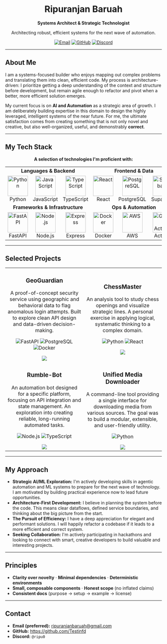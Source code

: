 <div align="center">
  <h1>Ripuranjan Baruah</h1>
  <p><b>Systems Architect & Strategic Technologist</b></p>
  <p>Architecting robust, efficient systems for the next wave of automation.</p>
  
  <p>
    <a href="mailto:ripuranjanbaruah@gmail.com"><img src="https://img.shields.io/badge/Email-D14836?style=for-the-badge&logo=gmail&logoColor=white" alt="Email"/></a>
    <a href="https://github.com/Testinfd"><img src="https://img.shields.io/badge/GitHub-181717?style=for-the-badge&logo=github&logoColor=white" alt="GitHub"/></a>
    <a href="https://discordapp.com/users/ripu0"><img src="https://img.shields.io/badge/Discord-5865F2?style=for-the-badge&logo=discord&logoColor=white" alt="Discord"/></a>
  </p>
</div>

---

## About Me

I am a systems-focused builder who enjoys mapping out complex problems and translating them into clean, efficient code. My process is architecture-driven: I prioritize getting a deep understanding of the context and structure before development, but remain agile enough to refactor and pivot when a better, more efficient solution emerges.

My current focus is on **AI and Automation** as a strategic area of growth. I am deliberately building expertise in this domain to design the highly leveraged, intelligent systems of the near future. For me, the ultimate satisfaction comes from creating something that is not only novel and creative, but also well-organized, useful, and demonstrably **correct**.

---

## My Tech Stack

<div align="center">
  <p><strong>A selection of technologies I'm proficient with:</strong></p>
  <table>
    <tr>
      <td align="center" colspan="3"><strong>Languages & Backend</strong></td>
      <td align="center" colspan="3"><strong>Frontend & Data</strong></td>
    </tr>
    <tr>
      <td align="center" width="96">
        <img src="https://skillicons.dev/icons?i=python" alt="Python" width="65" height="65" />
        <br>Python
      </td>
      <td align="center" width="96">
        <img src="https://skillicons.dev/icons?i=js" alt="JavaScript" width="65" height="65" />
        <br>JavaScript
      </td>
      <td align="center" width="96">
        <img src="https://skillicons.dev/icons?i=ts" alt="TypeScript" width="65" height="65" />
        <br>TypeScript
      </td>
      <td align="center" width="96">
        <img src="https://skillicons.dev/icons?i=react" alt="React" width="65" height="65" />
        <br>React
      </td>
      <td align="center" width="96">
        <img src="https://skillicons.dev/icons?i=postgres" alt="PostgreSQL" width="65" height="65" />
        <br>PostgreSQL
      </td>
       <td align="center" width="96">
        <img src="https://skillicons.dev/icons?i=supabase" alt="Supabase" width="65" height="65" />
        <br>Supabase
      </td>
    </tr>
    <tr>
      <td align="center" colspan="3"><strong>Frameworks & Infrastructure</strong></td>
      <td align="center" colspan="3"><strong>Ops & Automation</strong></td>
    </tr>
    <tr>
      <td align="center" width="96">
        <img src="https://skillicons.dev/icons?i=fastapi" alt="FastAPI" width="65" height="65" />
        <br>FastAPI
      </td>
      <td align="center" width="96">
        <img src="https://skillicons.dev/icons?i=nodejs" alt="Node.js" width="65" height="65" />
        <br>Node.js
      </td>
      <td align="center" width="96">
        <img src="https://skillicons.dev/icons?i=express" alt="Express" width="65" height="65" />
        <br>Express
      </td>
       <td align="center" width="96">
        <img src="https://skillicons.dev/icons?i=docker" alt="Docker" width="65" height="65" />
        <br>Docker
      </td>
       <td align="center" width="96">
        <img src="https://skillicons.dev/icons?i=aws" alt="AWS" width="65" height="65" />
        <br>AWS
      </td>
      <td align="center" width="96">
        <img src="https://skillicons.dev/icons?i=githubactions" alt="GitHub Actions" width="65" height="65" />
        <br>Actions
      </td>
    </tr>
  </table>
</div>

---

## Selected Projects

<table>
<tr>
<td width="50%">
<h3 align="center">GeoGuardian</h3>
<div align="center">
<p>A proof-of-concept security service using geographic and behavioral data to flag anomalous login attempts. Built to explore clean API design and data-driven decision-making.</p>
<p>
<img src="https://img.shields.io/badge/FastAPI-009688?style=for-the-badge&logo=fastapi&logoColor=white" alt="FastAPI"/>
<img src="https://img.shields.io/badge/PostgreSQL-4169E1?style=for-the-badge&logo=postgresql&logoColor=white" alt="PostgreSQL"/>
<img src="https://img.shields.io/badge/Docker-2496ED?style=for-the-badge&logo=docker&logoColor=white" alt="Docker"/>
</p>
<a href="https://github.com/Testinfd/GeoGuardian" target="_blank"><img src="https://img.shields.io/badge/View%20Code-181717?style=for-the-badge&logo=github&logoColor=white"></a>
</div>
</td>
<td width="50%">
<h3 align="center">ChessMaster</h3>
<div align="center">
<p>An analysis tool to study chess openings and visualize strategic lines. A personal exercise in applying logical, systematic thinking to a complex domain.</p>
<p>
<img src="https://img.shields.io/badge/Python-3776AB?style=for-the-badge&logo=python&logoColor=white" alt="Python"/>
<img src="https://img.shields.io/badge/React-61DAFB?style=for-the-badge&logo=react&logoColor=black" alt="React"/>
</p>
<a href="https://github.com/Testinfd/ChessMaster" target="_blank"><img src="https://img.shields.io/badge/View%20Code-181717?style=for-the-badge&logo=github&logoColor=white"></a>
</div>
</td>
</tr>
<tr>
<td width="50%">
<h3 align="center">Rumble-Bot</h3>
<div align="center">
<p>An automation bot designed for a specific platform, focusing on API integration and state management. An exploration into creating reliable, long-running automated tasks.</p>
<p>
<img src="https://img.shields.io/badge/Node.js-339933?style=for-the-badge&logo=nodedotjs&logoColor=white" alt="Node.js"/>
<img src="https://img.shields.io/badge/TypeScript-3178C6?style=for-the-badge&logo=typescript&logoColor=white" alt="TypeScript"/>
</p>
<a href="https://github.com/Testinfd/Rumble-Bot" target="_blank"><img src="https://img.shields.io/badge/View%20Code-181717?style=for-the-badge&logo=github&logoColor=white"></a>
</div>
</td>
<td width="50%">
<h3 align="center">Unified Media Downloader</h3>
<div align="center">
<p>A command-line tool providing a single interface for downloading media from various sources. The goal was to build a modular, extensible, and user-friendly utility.</p>
<p>
<img src="https://img.shields.io/badge/Python-3776AB?style=for-the-badge&logo=python&logoColor=white" alt="Python"/>
</p>
<a href="https://github.com/Testinfd/Unified-Media-Downloader-Tool" target="_blank"><img src="https://img.shields.io/badge/View%20Code-181717?style=for-the-badge&logo=github&logoColor=white"></a>
</div>
</td>
</tr>
</table>

---

## My Approach

-   **Strategic AI/ML Exploration:** I'm actively developing skills in agentic automation and ML systems to prepare for the next wave of technology. I am motivated by building practical experience now to lead future opportunities.
-   **Architecture-First Development:** I believe in planning the system before the code. This means clear dataflows, defined service boundaries, and thinking about the big picture from the start.
-   **The Pursuit of Efficiency:** I have a deep appreciation for elegant and performant solutions. I will happily refactor a codebase if it leads to a more efficient and correct system.
-   **Seeking Collaboration:** I'm actively participating in hackathons and looking to connect with smart, creative developers to build valuable and interesting projects.

---

## Principles

-   **Clarity over novelty** · **Minimal dependencies** · **Deterministic environments**
-   **Small, composable components** · **Honest scope** (no inflated claims)
-   **Consistent docs** (purpose → setup → example → license)

---

## Contact
- **Email (preferred):** ripuranjanbaruah@gmail.com
- **GitHub:** <https://github.com/Testinfd>
- **Discord:** `@ripu0`
